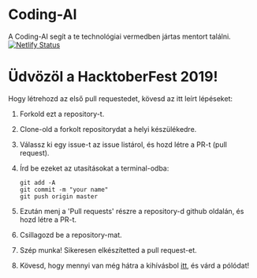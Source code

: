# Coding-AI
A Coding-AI segít a te technológiai vermedben jártas mentort találni. &nbsp; [![Netlify Status](https://api.netlify.com/api/v1/badges/1355ea63-470d-4f37-987e-af334ab16432/deploy-status)](https://app.netlify.com/sites/mentors/deploys)


# Üdvözöl a HacktoberFest 2019!
Hogy létrehozd az első pull requestedet, kövesd az itt leírt lépéseket:

1. Forkold ezt a repository-t.

2. Clone-old a forkolt repositorydat a helyi készülékedre.

3. Válassz ki egy issue-t az issue listárol, és hozd létre a PR-t (pull request).

4. Írd be ezeket az utasításokat a terminal-odba:
    ```
    git add -A
    git commit -m "your name"
    git push origin master
    ```
5. Ezután menj a 'Pull requests' részre a repository-d github oldalán, és hozd létre a PR-t.

6. Csillagozd be a repository-mat.

7. Szép munka! Sikeresen elkészítetted a pull request-et.

8. Kövesd, hogy mennyi van még hátra a kihívásbol [itt](https://hacktoberfest.digitalocean.com/profile), és várd a pólódat!
